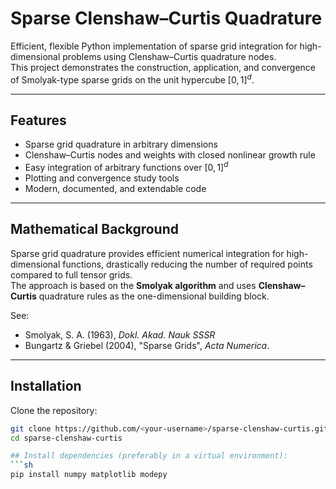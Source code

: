 # Sparse Clenshaw–Curtis Quadrature

Efficient, flexible Python implementation of sparse grid integration for high-dimensional problems using Clenshaw–Curtis quadrature nodes.  
This project demonstrates the construction, application, and convergence of Smolyak-type sparse grids on the unit hypercube $[0,1]^d$.

---

## Features

- Sparse grid quadrature in arbitrary dimensions
- Clenshaw–Curtis nodes and weights with closed nonlinear growth rule
- Easy integration of arbitrary functions over $[0,1]^d$
- Plotting and convergence study tools
- Modern, documented, and extendable code

---

## Mathematical Background

Sparse grid quadrature provides efficient numerical integration for high-dimensional functions, drastically reducing the number of required points compared to full tensor grids.  
The approach is based on the **Smolyak algorithm** and uses **Clenshaw–Curtis** quadrature rules as the one-dimensional building block.

See:  
- Smolyak, S. A. (1963), *Dokl. Akad. Nauk SSSR*  
- Bungartz & Griebel (2004), "Sparse Grids", *Acta Numerica*.

---

## Installation

Clone the repository:
```sh
git clone https://github.com/<your-username>/sparse-clenshaw-curtis.git
cd sparse-clenshaw-curtis

## Install dependencies (preferably in a virtual environment):
```sh
pip install numpy matplotlib modepy
